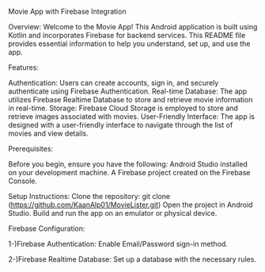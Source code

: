 Movie App with Firebase Integration

Overview:
Welcome to the Movie App! This Android application is built using Kotlin and incorporates Firebase for backend services. This README file provides essential information to help you understand, set up, and use the app.

Features:

Authentication: Users can create accounts, sign in, and securely authenticate using Firebase Authentication.
Real-time Database: The app utilizes Firebase Realtime Database to store and retrieve movie information in real-time.
Storage: Firebase Cloud Storage is employed to store and retrieve images associated with movies.
User-Friendly Interface: The app is designed with a user-friendly interface to navigate through the list of movies and view details.

Prerequisites:

Before you begin, ensure you have the following:
Android Studio installed on your development machine.
A Firebase project created on the Firebase Console.

Setup Instructions:
Clone the repository:
git clone (https://github.com/KaanAlp01/MovieLister.git)
Open the project in Android Studio.
Build and run the app on an emulator or physical device.

Firebase Configuration:

1-)Firebase Authentication:
Enable Email/Password sign-in method.

2-)Firebase Realtime Database:
Set up a database with the necessary rules.

